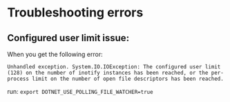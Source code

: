 # Troubleshooting errors
## Configured user limit issue:
When you get the following error:
```
Unhandled exception. System.IO.IOException: The configured user limit (128) on the number of inotify instances has been reached, or the per-process limit on the number of open file descriptors has been reached.
```
run: `export DOTNET_USE_POLLING_FILE_WATCHER=true`